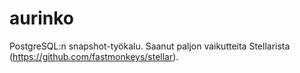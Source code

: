 # aurinko
PostgreSQL:n snapshot-työkalu. Saanut paljon vaikutteita Stellarista (https://github.com/fastmonkeys/stellar).

